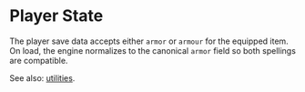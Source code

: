 # Player State

The player save data accepts either `armor` or `armour` for the equipped
item. On load, the engine normalizes to the canonical `armor` field so
both spellings are compatible.

See also: [utilities](utilities.md).
